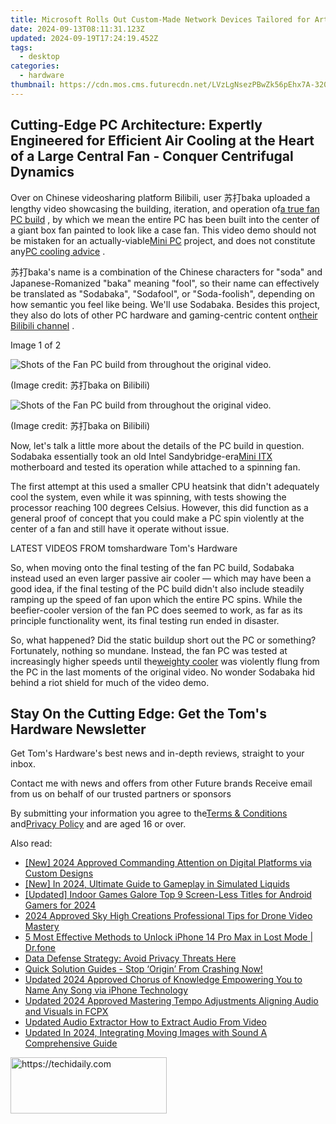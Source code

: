 ```yaml
---
title: Microsoft Rolls Out Custom-Made Network Devices Tailored for Artificnial Intelligence Data Centers - Insights
date: 2024-09-13T08:11:31.123Z
updated: 2024-09-19T17:24:19.452Z
tags:
  - desktop
categories:
  - hardware
thumbnail: https://cdn.mos.cms.futurecdn.net/LVzLgNsezPBwZk56pEhx7A-320-80.jpg
---
```


## Cutting-Edge PC Architecture: Expertly Engineered for Efficient Air Cooling at the Heart of a Large Central Fan - Conquer Centrifugal Dynamics

Over on Chinese videosharing platform Bilibili, user 苏打baka uploaded a lengthy video showcasing the building, iteration, and operation of[a true fan PC build](https://www.bilibili.com/video/BV1JE421A713/) , by which we mean the entire PC has been built into the center of a giant box fan painted to look like a case fan. This video demo should not be mistaken for an actually-viable[Mini PC](https://www.tomshardware.com/tag/mini-pc) project, and does not constitute any[PC cooling advice](https://www.tomshardware.com/how-to/set-up-pc-case-fans-for-airflow-and-performance) .

 苏打baka's name is a combination of the Chinese characters for "soda" and Japanese-Romanized "baka" meaning "fool", so their name can effectively be translated as "Sodabaka", "Sodafool", or "Soda-foolish", depending on how semantic you feel like being. We'll use Sodabaka. Besides this project, they also do lots of other PC hardware and gaming-centric content on[their Bilibili channel](https://space.bilibili.com/691415738) .

 Image 1 of 2

![Shots of the Fan PC build from throughout the original video.](https://vanilla.futurecdn.net/cyclingnews/media/img/missing-image.svg)

 (Image credit: 苏打baka on Bilibili)

![Shots of the Fan PC build from throughout the original video.](https://vanilla.futurecdn.net/cyclingnews/media/img/missing-image.svg)

 (Image credit: 苏打baka on Bilibili)

 Now, let's talk a little more about the details of the PC build in question. Sodabaka essentially took an old Intel Sandybridge-era[Mini ITX](https://www.tomshardware.com/best-picks/best-mini-itx-pc-cases) motherboard and tested its operation while attached to a spinning fan.

 The first attempt at this used a smaller CPU heatsink that didn't adequately cool the system, even while it was spinning, with tests showing the processor reaching 100 degrees Celsius. However, this did function as a general proof of concept that you could make a PC spin violently at the center of a fan and still have it operate without issue.

 LATEST VIDEOS FROM tomshardware Tom's Hardware

 So, when moving onto the final testing of the fan PC build, Sodabaka instead used an even larger passive air cooler — which may have been a good idea, if the final testing of the PC build didn't also include steadily ramping up the speed of fan upon which the entire PC spins. While the beefier-cooler version of the fan PC does seemed to work, as far as its principle functionality went, its final testing run ended in disaster.

 So, what happened? Did the static buildup short out the PC or something? Fortunately, nothing so mundane. Instead, the fan PC was tested at increasingly higher speeds until the[weighty cooler](https://www.tomshardware.com/news/noctua-fanless-cooler-enters-production) was violently flung from the PC in the last moments of the original video. No wonder Sodabaka hid behind a riot shield for much of the video demo.

## Stay On the Cutting Edge: Get the Tom's Hardware Newsletter

 Get Tom's Hardware's best news and in-depth reviews, straight to your inbox.

 Contact me with news and offers from other Future brands  Receive email from us on behalf of our trusted partners or sponsors

 By submitting your information you agree to the[Terms & Conditions](https://futureplc.com/terms-conditions/) and[Privacy Policy](https://futureplc.com/privacy-policy/) and are aged 16 or over.

<ins class="adsbygoogle"
     style="display:block"
     data-ad-format="autorelaxed"
     data-ad-client="ca-pub-7571918770474297"
     data-ad-slot="1223367746"></ins>

<ins class="adsbygoogle"
     style="display:block"
     data-ad-client="ca-pub-7571918770474297"
     data-ad-slot="8358498916"
     data-ad-format="auto"
     data-full-width-responsive="true"></ins>

<span class="atpl-alsoreadstyle">Also read:</span>
<div><ul>
<li><a href="https://facebook-record-videos.techidaily.com/new-2024-approved-commanding-attention-on-digital-platforms-via-custom-designs/"><u>[New] 2024 Approved Commanding Attention on Digital Platforms via Custom Designs</u></a></li>
<li><a href="https://screen-mirroring-recording.techidaily.com/new-in-2024-ultimate-guide-to-gameplay-in-simulated-liquids/"><u>[New] In 2024, Ultimate Guide to Gameplay in Simulated Liquids</u></a></li>
<li><a href="https://screen-sharing-recording.techidaily.com/updated-indoor-games-galore-top-9-screen-less-titles-for-android-gamers-for-2024/"><u>[Updated] Indoor Games Galore Top 9 Screen-Less Titles for Android Gamers for 2024</u></a></li>
<li><a href="https://fox-links.techidaily.com/2024-approved-sky-high-creations-professional-tips-for-drone-video-mastery/"><u>2024 Approved Sky High Creations Professional Tips for Drone Video Mastery</u></a></li>
<li><a href="https://iphone-unlock.techidaily.com/5-most-effective-methods-to-unlock-iphone-14-pro-max-in-lost-mode-drfone-by-drfone-ios/"><u>5 Most Effective Methods to Unlock iPhone 14 Pro Max in Lost Mode | Dr.fone</u></a></li>
<li><a href="https://facebook.techidaily.com/data-defense-strategy-avoid-privacy-threats-here/"><u>Data Defense Strategy: Avoid Privacy Threats Here</u></a></li>
<li><a href="https://win-answers.techidaily.com/quick-solution-guides-stop-origin-from-crashing-now/"><u>Quick Solution Guides - Stop ‘Origin’ From Crashing Now!</u></a></li>
<li><a href="https://audio-editing.techidaily.com/updated-2024-approved-chorus-of-knowledge-empowering-you-to-name-any-song-via-iphone-technology/"><u>Updated 2024 Approved Chorus of Knowledge Empowering You to Name Any Song via iPhone Technology</u></a></li>
<li><a href="https://audio-editing.techidaily.com/updated-2024-approved-mastering-tempo-adjustments-aligning-audio-and-visuals-in-fcpx/"><u>Updated 2024 Approved Mastering Tempo Adjustments Aligning Audio and Visuals in FCPX</u></a></li>
<li><a href="https://audio-editing.techidaily.com/updated-audio-extractor-how-to-extract-audio-from-video/"><u>Updated Audio Extractor How to Extract Audio From Video</u></a></li>
<li><a href="https://audio-editing.techidaily.com/updated-in-2024-integrating-moving-images-with-sound-a-comprehensive-guide/"><u>Updated In 2024, Integrating Moving Images with Sound A Comprehensive Guide</u></a></li>
</ul></div>

<!-- affiliate ads begin -->
<a href="https://aligracehair.sjv.io/c/5597632/2135412/19272" target="_top" id="2135412">
  <img src="//a.impactradius-go.com/display-ad/19272-2135412" border="0" alt="https://techidaily.com" width="250" height="90"/>
</a>
<img height="0" width="0" src="https://aligracehair.sjv.io/i/5597632/2135412/19272" style="position:absolute;visibility:hidden;" border="0" />
<!-- affiliate ads end -->

